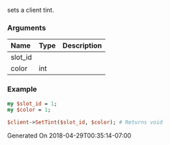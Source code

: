 sets a client tint.
### Arguments
**Name**|**Type**|**Description**
:---|:---|:---
slot_id||
color|int|

### Example

```perl
my $slot_id = 1;
my $color = 1;

$client->SetTint($slot_id, $color); # Returns void
```


Generated On 2018-04-29T00:35:14-07:00